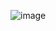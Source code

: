 ![image](https://github.com/AbdelrhmanWalaa/Sprints-Automotive_Software_Bootcamp/assets/44446382/95281a5e-0c06-488c-b09e-fdd1eab1c916)
